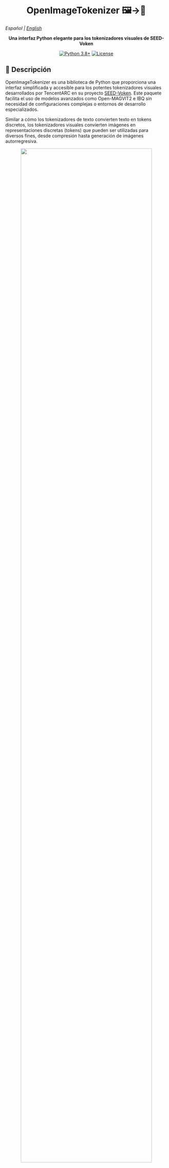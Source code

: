<h1 align="center">OpenImageTokenizer 🖼️→🔢</h1>

*Español | [English](README_EN.md)*

<div align="center">

**Una interfaz Python elegante para los tokenizadores visuales de SEED-Voken**

[![Python 3.8+](https://img.shields.io/badge/python-3.8+-blue.svg)](https://www.python.org/downloads/)
[![License](https://img.shields.io/badge/license-APACHE2.0-green.svg)](LICENSE)

</div>

## 📝 Descripción

OpenImageTokenizer es una biblioteca de Python que proporciona una interfaz simplificada y accesible para los potentes tokenizadores visuales desarrollados por TencentARC en su proyecto [SEED-Voken](https://github.com/TencentARC/SEED-Voken). Este paquete facilita el uso de modelos avanzados como Open-MAGVIT2 e IBQ sin necesidad de configuraciones complejas o entornos de desarrollo especializados.

Similar a cómo los tokenizadores de texto convierten texto en tokens discretos, los tokenizadores visuales convierten imágenes en representaciones discretas (tokens) que pueden ser utilizadas para diversos fines, desde compresión hasta generación de imágenes autorregresiva.

<p align="center">
<img src="https://raw.githubusercontent.com/TencentARC/SEED-Voken/main/assets/comparsion.png" width=90%>
<br><small><i>Comparación de diferentes tokenizadores visuales (imagen de SEED-Voken)</i></small>
</p>

## ✨ Características

- **Interfaz simplificada**: API intuitiva para usar tokenizadores visuales sin necesidad de entender su complejidad interna
- **Descarga automática**: Gestión transparente de checkpoints desde Hugging Face sin intervención manual
- **Configuraciones integradas**: No requiere archivos YAML o JSON externos
- **Visualización de tokens**: Herramientas para visualizar y entender los tokens generados
- **Compatible con múltiples modelos**: Soporte para diferentes versiones de Open-MAGVIT2 e IBQ
- **Multi-plataforma**: Funciona en CPU y GPU sin configuraciones especiales

## 📊 Modelos Soportados

OpenImageTokenizer proporciona acceso a los siguientes modelos avanzados de SEED-Voken:

### Open-MAGVIT2

Tokenizador visual estado del arte con rendimiento superior (`0.39 rFID` para downsampling 8x).

- TencentARC/Open-MAGVIT2-Tokenizer-128-resolution
- TencentARC/Open-MAGVIT2-Tokenizer-256-resolution
- TencentARC/Open-MAGVIT2-Tokenizer-16384-Pretrain
- TencentARC/Open-MAGVIT2-Tokenizer-262144-Pretrain

### IBQ

Tokenizador visual escalable con alta dimensión de código y alta utilización.

- TencentARC/IBQ-Tokenizer-16384
- TencentARC/IBQ-Tokenizer-32768

## 🛠️ Instalación

```bash
pip install OpenImageTokenizer
```

O directamente desde el repositorio:

```bash
git clone https://github.com/F4k3r22/OpenImageTokenizer.git
cd OpenImageTokenizer
pip install -e .
```

## 🚀 Uso Rápido

### Ejemplo Básico

```python
from OpenImageTokenizer import MAGVIT2ImageTokenizer

# Inicializar tokenizador (descarga automática de checkpoints)
tokenizer = MAGVIT2ImageTokenizer("TencentARC/Open-MAGVIT2-Tokenizer-256-resolution")

# Tokenizar una imagen
encoded = tokenizer.encode("ruta/a/imagen.jpg")
tokens = encoded['indices']

# Reconstruir la imagen desde los tokens
reconstructed = tokenizer.decode(encoded['quant'])

# Visualizar los tokens
tokenizer.visualize_tokens(tokens, save_path="tokens_visualization.png")
```

### Procesamiento Completo

```python
# Codificar, decodificar y visualizar en un solo paso
results = tokenizer.process_image("ruta/a/imagen.jpg", "directorio/salida")

print(f"Imagen original: {results['original']}")
print(f"Imagen reconstruida: {results['reconstructed']}")
print(f"Visualización de tokens: {results['tokens']}")
```

## 🔍 Aplicaciones

Los tokenizadores visuales tienen múltiples aplicaciones en visión por computadora e IA:

- **Generación autorregresiva de imágenes**: Base para modelos tipo GPT pero para imágenes
- **Modelos multimodales**: Punto de conexión entre modelos de lenguaje y contenido visual
- **Compresión de imágenes**: Representación eficiente mediante tokens discretos
- **Edición semántica**: Manipulación a nivel de tokens para edición controlada
- **Investigación en generación visual**: Experimentación con diferentes arquitecturas

## 🧩 Componentes Principales

- **MAGVIT2ImageTokenizer**: Clase principal para tokenización con Open-MAGVIT2
- **hf_utils**: Módulo para gestionar la descarga de modelos desde Hugging Face
- **configs**: Configuraciones integradas para los diferentes modelos
- **visualize_tokens**: Utilidades para visualizar y comprender los tokens generados

## 📑 Ejemplo de Script Completo

```python
import os
from OpenImageTokenizer import MAGVIT2ImageTokenizer

# Inicializar tokenizador
tokenizer = MAGVIT2ImageTokenizer("TencentARC/Open-MAGVIT2-Tokenizer-256-resolution")

# Cargar el modelo
tokenizer.load_model()

# Procesar imagen (codificar, visualizar, reconstruir)
image_path = "mi_imagen.jpg"
output_dir = "resultados"

results = tokenizer.process_image(image_path, output_dir)

# Mostrar información sobre los tokens
token_shape = results["token_shape"]
print(f"Forma de los tokens: {token_shape}")
print(f"Total de tokens en la imagen: {token_shape[0] * token_shape[1]}")

print("Archivos generados:")
print(f"  Original: {results['original']}")
print(f"  Reconstruido: {results['reconstructed']}")
print(f"  Visualización de tokens: {results['tokens']}")
```

## 📚 Citas

Si utilizas OpenImageTokenizer en tu investigación, considera citar los trabajos originales:

Para Open-MAGVIT2:

```bibtex
@article{luo2024open,
  title={Open-MAGVIT2: An Open-Source Project Toward Democratizing Auto-regressive Visual Generation},
  author={Luo, Zhuoyan and Shi, Fengyuan and Ge, Yixiao and Yang, Yujiu and Wang, Limin and Shan, Ying},
  journal={arXiv preprint arXiv:2409.04410},
  year={2024}
}
```

Para IBQ:

```bibtex
@article{shi2024taming,
  title={Taming Scalable Visual Tokenizer for Autoregressive Image Generation},
  author={Shi, Fengyuan and Luo, Zhuoyan and Ge, Yixiao and Yang, Yujiu and Shan, Ying and Wang, Limin},
  journal={arXiv preprint arXiv:2412.02692},
  year={2024}
}
```

## 🤝 Contribuciones

Las contribuciones son bienvenidas. Para contribuir:

1. Haz un fork del repositorio
2. Crea una nueva rama (`git checkout -b feature/nueva-funcionalidad`)
3. Haz tus cambios y commitealos (`git commit -m 'Añade nueva funcionalidad'`)
4. Haz push a la rama (`git push origin feature/nueva-funcionalidad`)
5. Abre un Pull Request

## 📄 Licencia

Este proyecto está licenciado bajo la licencia APACHE 2.0 - consulta el archivo [LICENSE](LICENSE) para más detalles.

## ❤️ Agradecimientos

- [TencentARC](https://github.com/TencentARC) por desarrollar [SEED-Voken](https://github.com/TencentARC/SEED-Voken) y los tokenizadores Open-MAGVIT2 e IBQ
- [Hugging Face](https://huggingface.co) por alojar los modelos preentrenados
- Los equipos detrás de [VQGAN](https://github.com/CompVis/taming-transformers), [MAGVIT](https://github.com/google-research/magvit), [LlamaGen](https://github.com/FoundationVision/LlamaGen),[RQVAE](https://github.com/kakaobrain/rq-vae-transformer) y [VideoGPT](https://github.com/wilson1yan/VideoGPT), [OmniTokenizer](https://github.com/FoundationVision/OmniTokenizer).
